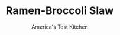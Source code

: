---
layout: ../../layouts/MarkdownPostLayout.astro
title: Ramen-Broccoli Slaw
author: America's Test Kitchen
pubDate: 2023-03-15
description: "This creative slaw is a great way to get picky eaters to eat vegetables."
image_url: https://res.cloudinary.com/hksqkdlah/image/upload/ar_1:1,c_fill,dpr_2.0,f_auto,fl_lossy.progressive.strip_profile,g_faces:auto,q_auto:low,w_344/6862_sfs-ramensaladv3-01-279252
tags: ["Side Dishes","Pasta","Salads","Contest Recipes"]
calories: 3113
protein: 7
carbohydrates: 31
fats: 
fiber: 3
ingredients: ["1/2 cup, sugar","1/3 cup, white vinegar","1/2 cup, vegetable oil","1 bag, broccoli slaw mix (12 ounces)","2 packages, instant ramen noodles (3 ounces each), crushed, flavor packets reserved","4 , scallions, sliced thin","1 cup, sunflower seeds, shelled, roasted","1 cup, slivered almonds, toasted"]
serves: 8
time: "20 minutes, plus 30 minutes chilling"
instructions: ["For the dressing: Whisk sugar and vinegar in medium bowl until sugar dissolves. Gradually whisk in oil.","For the salad: Combine broccoli slaw, ramen and flavor packets, scallions, sunflower seeds, and almonds in large bowl. Drizzle dressing over salad and toss until well coated. Refrigerate salad, covered, for at least 30 minutes or up to 2 hours. Toss salad again before serving."]
nutrition: ["267 mg Potassium","146 mg Phosphorus","60 mg Calcium","1 mg Iron","66 mg Magnesium","404 mg Sodium","27 g Fat","2 mg Niacin (B3)","16 g Monounsaturated","5 g Polyunsaturated","23 mg Vitamin C","3 g Saturated","3 g Fiber","14 µg Folic acid","47 µg Folate (food)","14 g Sugars","36 µg Vitamin K","38 g Water","31 g Carbs","72 µg Folate equivalent (total)","7 g Protein","9 mg Vitamin E","10 µg Vitamin A","389 kcal Energy","12 g Sugars, added","3113 calories"]
notes: "This recipe will work with any flavor of ramen noodles, but Sami prefers the beef spice packet. Broccoli slaw is available alongside the lettuce in supermarkets"
---